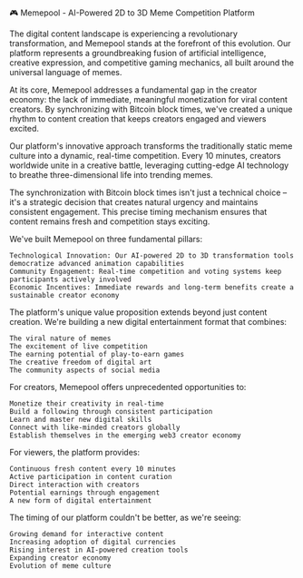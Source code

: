 🎮 Memepool - AI-Powered 2D to 3D Meme Competition Platform

The digital content landscape is experiencing a revolutionary transformation, and Memepool stands at the forefront of this evolution. Our platform represents a groundbreaking fusion of artificial intelligence, creative expression, and competitive gaming mechanics, all built around the universal language of memes.

At its core, Memepool addresses a fundamental gap in the creator economy: the lack of immediate, meaningful monetization for viral content creators. By synchronizing with Bitcoin block times, we've created a unique rhythm to content creation that keeps creators engaged and viewers excited.

Our platform's innovative approach transforms the traditionally static meme culture into a dynamic, real-time competition. Every 10 minutes, creators worldwide unite in a creative battle, leveraging cutting-edge AI technology to breathe three-dimensional life into trending memes.

The synchronization with Bitcoin block times isn't just a technical choice – it's a strategic decision that creates natural urgency and maintains consistent engagement. This precise timing mechanism ensures that content remains fresh and competition stays exciting.

We've built Memepool on three fundamental pillars:

    Technological Innovation: Our AI-powered 2D to 3D transformation tools democratize advanced animation capabilities
    Community Engagement: Real-time competition and voting systems keep participants actively involved
    Economic Incentives: Immediate rewards and long-term benefits create a sustainable creator economy

The platform's unique value proposition extends beyond just content creation. We're building a new digital entertainment format that combines:

    The viral nature of memes
    The excitement of live competition
    The earning potential of play-to-earn games
    The creative freedom of digital art
    The community aspects of social media

For creators, Memepool offers unprecedented opportunities to:

    Monetize their creativity in real-time
    Build a following through consistent participation
    Learn and master new digital skills
    Connect with like-minded creators globally
    Establish themselves in the emerging web3 creator economy

For viewers, the platform provides:

    Continuous fresh content every 10 minutes
    Active participation in content curation
    Direct interaction with creators
    Potential earnings through engagement
    A new form of digital entertainment

The timing of our platform couldn't be better, as we're seeing:

    Growing demand for interactive content
    Increasing adoption of digital currencies
    Rising interest in AI-powered creation tools
    Expanding creator economy
    Evolution of meme culture
